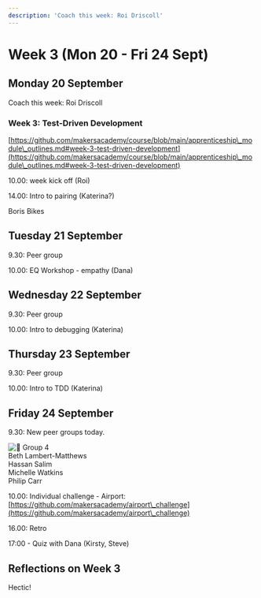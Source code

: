 ```yaml
---
description: 'Coach this week: Roi Driscoll'
---
```


# Week 3 (Mon 20 - Fri 24 Sept)

## Monday 20 September

Coach this week: Roi Driscoll

### Week 3: Test-Driven Development

[https://github.com/makersacademy/course/blob/main/apprenticeship\_module\_outlines.md#week-3-test-driven-development](https://github.com/makersacademy/course/blob/main/apprenticeship\_module\_outlines.md#week-3-test-driven-development)

10.00: week kick off (Roi)

14.00: Intro to pairing (Katerina?)

Boris Bikes

## Tuesday 21 September

9.30: Peer group

10.00: EQ Workshop - empathy (Dana)

## Wednesday 22 September

9.30: Peer group

10.00: Intro to debugging (Katerina)

## Thursday 23 September

9.30: Peer group

10.00: Intro to TDD (Katerina)

## Friday 24 September

9.30: New peer groups today.

![:pineapple:](https://a.slack-edge.com/production-standard-emoji-assets/13.0/apple-medium/1f34d@2x.png) Group 4\
Beth Lambert-Matthews\
Hassan Salim\
Michelle Watkins\
Philip Carr

10.00: Individual challenge - Airport: [https://github.com/makersacademy/airport\_challenge](https://github.com/makersacademy/airport\_challenge)

16.00: Retro

17:00 - Quiz with Dana (Kirsty, Steve)

## Reflections on Week 3

Hectic!

